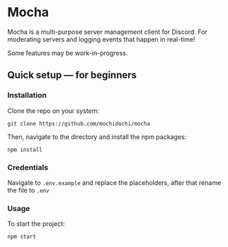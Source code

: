 # Mocha

Mocha is a multi-purpose server management client for Discord. For moderating servers and logging events that happen in real-time!

Some features may be work-in-progress.

## Quick setup &mdash; for beginners

### Installation
Clone the repo on your system:

    git clone https://github.com/mochidochi/mocha

Then, navigate to the directory and install the npm packages:

    npm install
    
### Credentials
Navigate to `.env.example` and replace the placeholders, after that rename the file to `.env`

### Usage
To start the project:

    npm start

